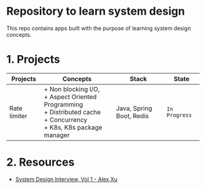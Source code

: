 # Repository to learn system design
This repo contains apps built with the purpose of learning system design concepts.

# 1. Projects

| Projects     | Concepts                                                                                                                              | Stack                    | State         |
|--------------|---------------------------------------------------------------------------------------------------------------------------------------|--------------------------|---------------|
| Rate limiter | + Non blocking I/O, <br/> + Aspect Oriented Programming <br/> + Distributed cache<br/> + Concurrency <br/> + K8s, K8s package manager | Java, Spring Boot, Redis | `In Progress` |

# 2. Resources
- [System Design Interview, Vol 1 - Alex Xu](https://www.amazon.com/System-Design-Interview-insiders-Second/dp/B08CMF2CQF)